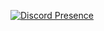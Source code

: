 [![Discord Presence](https://lanyard.cnrad.dev/api/1030700676721954858?borderRadius=10px&idleMessage=Nenhuma%20atividade)](https://discord.com/users/1030700676721954858)
